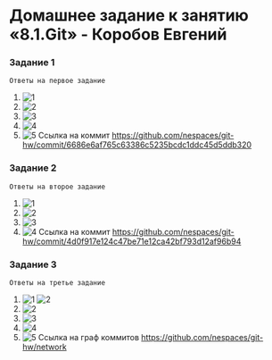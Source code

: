 # Домашнее задание к занятию «8.1.Git» - Коробов Евгений 
### Задание 1

`Ответы на первое задание`

1. ![1](https://github.com/nespaces/git-hw/blob/main/img/img1.png)
2. ![2](https://github.com/nespaces/git-hw/blob/main/img/img2.png)
3. ![3](https://github.com/nespaces/git-hw/blob/main/img/img3.png)
4. ![4](https://github.com/nespaces/git-hw/blob/main/img/img4.png)
5. ![5](https://github.com/nespaces/git-hw/blob/main/img/img5.png)
Ссылка на коммит https://github.com/nespaces/git-hw/commit/6686e6af765c63386c5235bcdc1ddc45d5ddb320

### Задание 2

`Ответы на второе задание`

1. ![1](https://github.com/nespaces/git-hw/blob/main/img/img6.png)
2. ![2](https://github.com/nespaces/git-hw/blob/main/img/img7.png)
3. ![3](https://github.com/nespaces/git-hw/blob/main/img/img8.png)
4. ![4](https://github.com/nespaces/git-hw/blob/main/img/img9.png)
Ссылка на коммит https://github.com/nespaces/git-hw/commit/4d0f917e124c47be71e12ca42bf793d12af96b94

### Задание 3

`Ответы на третье задание `

1. ![1](https://github.com/nespaces/git-hw/blob/main/img/img10.png)
   ![2](https://github.com/nespaces/git-hw/blob/main/img/img11.png)
2. ![2](https://github.com/nespaces/git-hw/blob/main/img/img12.png)
3. ![3](https://github.com/nespaces/git-hw/blob/main/img/img13.png)
4. ![4](https://github.com/nespaces/git-hw/blob/main/img/img14.png)
5. ![5](https://github.com/nespaces/git-hw/blob/main/img/img15.png)
Ссылка на граф коммитов https://github.com/nespaces/git-hw/network 

